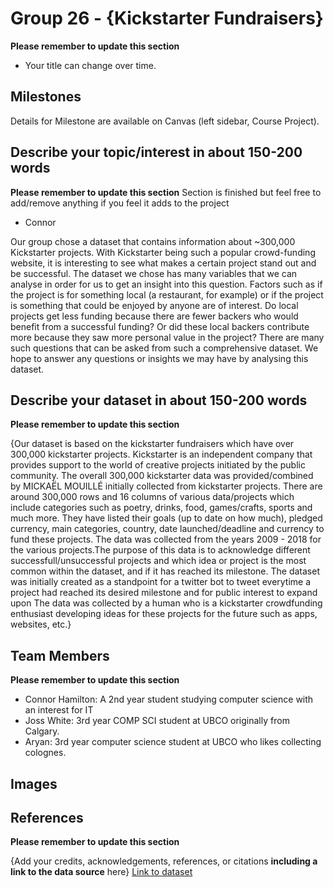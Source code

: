 # Group 26 - {Kickstarter Fundraisers}

**Please remember to update this section**

- Your title can change over time.

## Milestones

Details for Milestone are available on Canvas (left sidebar, Course Project).

## Describe your topic/interest in about 150-200 words

**Please remember to update this section**
Section is finished but feel free to add/remove anything if you feel it adds to the project
- Connor

Our group chose a dataset that contains information about ~300,000 Kickstarter projects. 
With Kickstarter being such a popular crowd-funding website, it is interesting to see what 
makes a certain project stand out and be successful. The dataset we chose has many variables 
that we can analyse in order for us to get an insight into this question. Factors such as if 
the project is for something local (a restaurant, for example) or if the project is something 
that could be enjoyed by anyone are of interest. Do local projects get less funding because 
there are fewer backers who would benefit from a successful funding? Or did these local backers 
contribute more because they saw more personal value in the project? There are many such 
questions that can be asked from such a comprehensive dataset. We hope to answer any questions 
or insights we may have by analysing this dataset.

## Describe your dataset in about 150-200 words

**Please remember to update this section**


{Our dataset is based on the kickstarter fundraisers which have over 300,000 kickstarter 
projects. Kickstarter is an independent company that provides support to the world of
creative projects initiated by the public community. The overall 300,000 kickstarter data
was provided/combined by MICKAËL MOUILLÉ initially collected from kickstarter projects.
There are around 300,000 rows and 16 columns of various data/projects which include categories 
such as poetry, drinks, food, games/crafts, sports and much more. They have listed their goals 
(up to date on how much), pledged currency, main categories, country, date launched/deadline
 and currency to fund these projects. The data was collected from the years 2009 - 2018 for 
the various projects.The purpose of this data is to acknowledge different successfull/unsuccessful
projects and which idea or project is the most common within the dataset, and if it has reached
its milestone. The dataset was initially created as a standpoint for a twitter bot to tweet
everytime a project had reached its desired milestone and for public interest to expand upon
The data was collected by a human who is a kickstarter crowdfunding enthusiast developing ideas
for these projects for the future such as apps, websites, etc.}

## Team Members

**Please remember to update this section**

- Connor Hamilton: A 2nd year student studying computer science with an interest for IT
- Joss White: 3rd year COMP SCI student at UBCO originally from Calgary.
- Aryan: 3rd year computer science student at UBCO who likes collecting colognes.

## Images


## References

**Please remember to update this section**

{Add your credits, acknowledgements, references, or citations **including a link to the data source** here}
[Link to dataset](https://www.kaggle.com/datasets/kemical/kickstarter-projects?resource=download)



